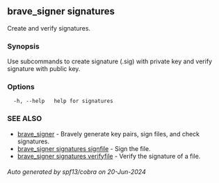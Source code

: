 ## brave_signer signatures

Create and verify signatures.

### Synopsis

Use subcommands to create signature (.sig) with private key and verify signature with public key.

### Options

```
  -h, --help   help for signatures
```

### SEE ALSO

* [brave_signer](brave_signer.md)	 - Bravely generate key pairs, sign files, and check signatures.
* [brave_signer signatures signfile](brave_signer_signatures_signfile.md)	 - Sign the file.
* [brave_signer signatures verifyfile](brave_signer_signatures_verifyfile.md)	 - Verify the signature of a file.

###### Auto generated by spf13/cobra on 20-Jun-2024
